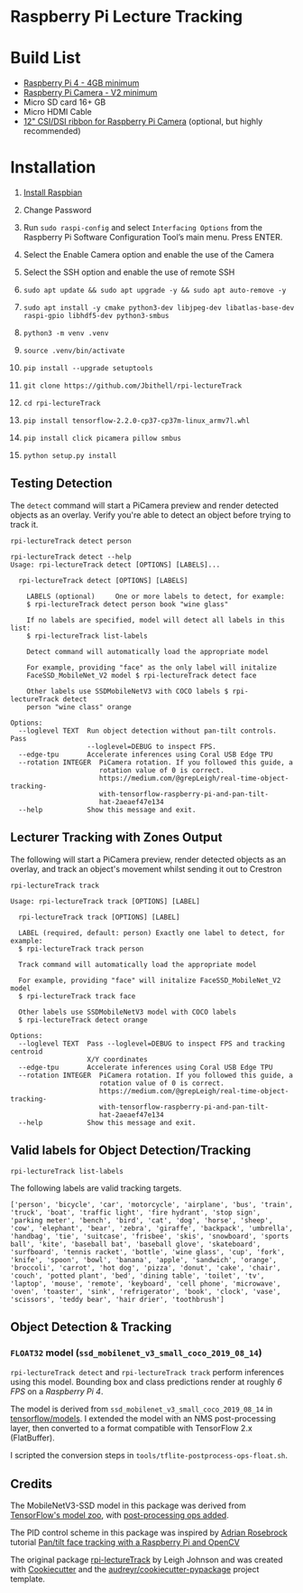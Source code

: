 # Raspberry Pi Lecture Tracking

# Build List

  - [Raspberry Pi 4 - 4GB minimum](https://www.raspberrypi.org/products/raspberry-pi-4-model-b/)
  - [Raspberry Pi Camera - V2 minimum](https://www.raspberrypi.org/products/camera-module-v2/)
  - Micro SD card 16+ GB
  - Micro HDMI Cable
  - [12" CSI/DSI ribbon for Raspberry Pi Camera](https://www.adafruit.com/product/1648) (optional, but highly recommended)
  
# Installation

1. [Install Raspbian](https://www.raspberrypi.org)

1. Change Password

1. Run `sudo raspi-config` and select `Interfacing Options` from the Raspberry Pi Software Configuration Tool’s main menu. Press ENTER.

1. Select the Enable Camera option and enable the use of the Camera

1. Select the SSH option and enable the use of remote SSH

1. `sudo apt update && sudo apt upgrade -y && sudo apt auto-remove -y`

1. `sudo apt install -y cmake python3-dev libjpeg-dev libatlas-base-dev raspi-gpio libhdf5-dev python3-smbus`

1. `python3 -m venv .venv`

1. `source .venv/bin/activate`

1. `pip install --upgrade setuptools`

1. `git clone https://github.com/Jbithell/rpi-lectureTrack`

1. `cd rpi-lectureTrack`

1. `pip install tensorflow-2.2.0-cp37-cp37m-linux_armv7l.whl`

1. `pip install click picamera pillow smbus`

1. `python setup.py install`

## Testing Detection

The `detect` command will start a PiCamera preview and render detected objects as an overlay. Verify you're able to detect an object before trying to track it. 

`rpi-lectureTrack detect person`

```
rpi-lectureTrack detect --help
Usage: rpi-lectureTrack detect [OPTIONS] [LABELS]...

  rpi-lectureTrack detect [OPTIONS] [LABELS]

    LABELS (optional)     One or more labels to detect, for example:     
    $ rpi-lectureTrack detect person book "wine glass"

    If no labels are specified, model will detect all labels in this list:
    $ rpi-lectureTrack list-labels

    Detect command will automatically load the appropriate model

    For example, providing "face" as the only label will initalize
    FaceSSD_MobileNet_V2 model $ rpi-lectureTrack detect face

    Other labels use SSDMobileNetV3 with COCO labels $ rpi-lectureTrack detect
    person "wine class" orange

Options:
  --loglevel TEXT  Run object detection without pan-tilt controls. Pass
                   --loglevel=DEBUG to inspect FPS.
  --edge-tpu       Accelerate inferences using Coral USB Edge TPU
  --rotation INTEGER  PiCamera rotation. If you followed this guide, a
                      rotation value of 0 is correct.
                      https://medium.com/@grepLeigh/real-time-object-tracking-
                      with-tensorflow-raspberry-pi-and-pan-tilt-
                      hat-2aeaef47e134
  --help           Show this message and exit.

```

## Lecturer Tracking with Zones Output

The following will start a PiCamera preview, render detected objects as an overlay, and track an object's movement whilst sending it out to Crestron

`rpi-lectureTrack track`

```
Usage: rpi-lectureTrack track [OPTIONS] [LABEL]

  rpi-lectureTrack track [OPTIONS] [LABEL]

  LABEL (required, default: person) Exactly one label to detect, for example:     
  $ rpi-lectureTrack track person

  Track command will automatically load the appropriate model

  For example, providing "face" will initalize FaceSSD_MobileNet_V2 model
  $ rpi-lectureTrack track face

  Other labels use SSDMobileNetV3 model with COCO labels 
  $ rpi-lectureTrack detect orange

Options:
  --loglevel TEXT  Pass --loglevel=DEBUG to inspect FPS and tracking centroid
                   X/Y coordinates
  --edge-tpu       Accelerate inferences using Coral USB Edge TPU
  --rotation INTEGER  PiCamera rotation. If you followed this guide, a
                      rotation value of 0 is correct.
                      https://medium.com/@grepLeigh/real-time-object-tracking-
                      with-tensorflow-raspberry-pi-and-pan-tilt-
                      hat-2aeaef47e134
  --help           Show this message and exit.
```

## Valid labels for Object Detection/Tracking

`rpi-lectureTrack list-labels`

The following labels are valid tracking targets.

```
['person', 'bicycle', 'car', 'motorcycle', 'airplane', 'bus', 'train', 'truck', 'boat', 'traffic light', 'fire hydrant', 'stop sign', 'parking meter', 'bench', 'bird', 'cat', 'dog', 'horse', 'sheep', 'cow', 'elephant', 'bear', 'zebra', 'giraffe', 'backpack', 'umbrella', 'handbag', 'tie', 'suitcase', 'frisbee', 'skis', 'snowboard', 'sports ball', 'kite', 'baseball bat', 'baseball glove', 'skateboard', 'surfboard', 'tennis racket', 'bottle', 'wine glass', 'cup', 'fork', 'knife', 'spoon', 'bowl', 'banana', 'apple', 'sandwich', 'orange', 'broccoli', 'carrot', 'hot dog', 'pizza', 'donut', 'cake', 'chair', 'couch', 'potted plant', 'bed', 'dining table', 'toilet', 'tv', 'laptop', 'mouse', 'remote', 'keyboard', 'cell phone', 'microwave', 'oven', 'toaster', 'sink', 'refrigerator', 'book', 'clock', 'vase', 'scissors', 'teddy bear', 'hair drier', 'toothbrush']
```

## Object Detection & Tracking

### `FLOAT32` model (`ssd_mobilenet_v3_small_coco_2019_08_14`)

`rpi-lectureTrack detect` and `rpi-lectureTrack track` perform inferences using this model. Bounding box and class predictions render at roughly *6 FPS* on a *Raspberry Pi 4*.  

The model is derived from  `ssd_mobilenet_v3_small_coco_2019_08_14` in [tensorflow/models](https://github.com/tensorflow/models). I extended the model with an NMS post-processing layer, then converted to a format compatible with TensorFlow 2.x (FlatBuffer). 

I scripted the conversion steps in `tools/tflite-postprocess-ops-float.sh`. 

## Credits

The MobileNetV3-SSD model in this package was derived from [TensorFlow's model zoo](https://github.com/tensorflow/models/blob/master/research/object_detection/g3doc/detection_model_zoo.md), with [post-processing ops added](https://gist.github.com/leigh-johnson/155264e343402c761c03bc0640074d8c).

The PID control scheme in this package was inspired by [Adrian Rosebrock](https://github.com/jrosebr1) tutorial [Pan/tilt face tracking with a Raspberry Pi and OpenCV](https://www.pyimagesearch.com/2019/04/01/pan-tilt-face-tracking-with-a-raspberry-pi-and-opencv/)

The original package [rpi-lectureTrack](https://github.com/leigh-johnson/rpi-lectureTrack) by Leigh Johnson and was created with
[Cookiecutter](https://github.com/audreyr/cookiecutter) and the
[audreyr/cookiecutter-pypackage](https://github.com/audreyr/cookiecutter-pypackage)
project template.
